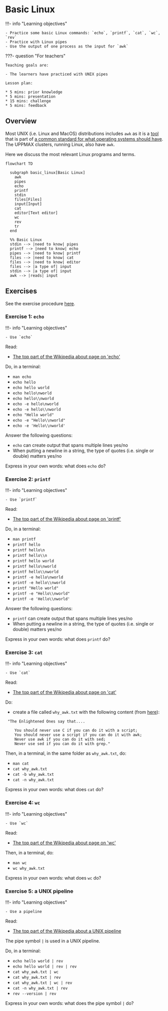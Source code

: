 # Basic Linux

!!!- info "Learning objectives"

    - Practice some basic Linux commands: `echo`, `printf`, `cat`, `wc`, `rev`
    - Practice with Linux pipes
    - Use the output of one process as the input for `awk`

???- question "For teachers"

    Teaching goals are:

    - The learners have practiced with UNIX pipes

    Lesson plan:

    * 5 mins: prior knowledge
    * 5 mins: presentation
    * 15 mins: challenge
    * 5 mins: feedback

## Overview

Most UNIX (i.e. Linux and MacOS) distributions includes `awk` 
as it is a [tool](https://en.wikipedia.org/wiki/List_of_POSIX_commands)
that is part of [a common standard for what operating systems should have](https://en.wikipedia.org/wiki/Single_UNIX_Specification).
The UPPMAX clusters, running Linux, also have `awk`.

Here we discuss the most relevant Linux programs and terms.

```mermaid
flowchart TD

  subgraph basic_linux[Basic Linux]
    awk
    pipes
    echo
    printf
    stdin
    files[Files]
    input[Input]
    cat
    editor[Text editor]
    wc
    rev
    tr
  end

  %% Basic Linux
  stdin --> |need to know| pipes
  printf --> |need to know| echo
  pipes --> |need to know| printf
  files --> |need to know| cat
  files --> |need to know| editor
  files --> |a type of| input
  stdin --> |a type of| input
  awk --> |reads| input
```

## Exercises

See the exercise procedure [here](../misc/exercise_procedure.md).

### Exercise 1: `echo`

!!!- info "Learning objectives"

    - Use `echo`

Read:

- [The top part of the Wikipedia about page on 'echo'](https://en.wikipedia.org/wiki/Echo_(command))

Do, in a terminal:

- `man echo`
- `echo hello`
- `echo hello world`
- `echo hello\nworld`
- `echo hello\\nworld`
- `echo -e hello\nworld`
- `echo -e hello\\nworld`
- `echo "Hello world"`
- `echo -e "Hello\\nworld"`
- `echo -e 'Hello\\nworld'`

Answer the following questions:

- `echo` can create output that spans multiple lines yes/no
- When putting a newline in a string, the type of quotes (i.e. single or double) matters yes/no

Express in your own words: what does `echo` do?

### Exercise 2: `printf`

!!!- info "Learning objectives"

    - Use `printf`

Read:

- [The top part of the Wikipedia about page on 'printf'](https://en.wikipedia.org/wiki/Printf_(Unix))

Do, in a terminal:

- `man printf`
- `printf hello`
- `printf hello\n`
- `printf hello\\n`
- `printf hello world`
- `printf hello\nworld`
- `printf hello\\nworld`
- `printf -e hello\nworld`
- `printf -e hello\\nworld`
- `printf "Hello world"`
- `printf -e "Hello\\nworld"`
- `printf -e 'Hello\\nworld'`

Answer the following questions:

- `printf` can create output that spans multiple lines yes/no
- When putting a newline in a string, the type of quotes (i.e. single or double) matters yes/no

Express in your own words: what does `printf` do?

### Exercise 3: `cat`

!!!- info "Learning objectives"

    - Use `cat`

Read:

- [The top part of the Wikipedia about page on 'cat'](https://en.wikipedia.org/wiki/Cat_(Unix))

Do:

- create a file called `why_awk.txt` with the following content (from [here](https://web.archive.org/web/20160324050308/http://awk.info/?whygawk)):

```title="why_awk.txt"
 "The Enlightened Ones say that....

    You should never use C if you can do it with a script;
    You should never use a script if you can do it with awk;
    Never use awk if you can do it with sed;
    Never use sed if you can do it with grep." 

```

Then, in a terminal, in the same folder as `why_awk.txt`, do:

- `man cat`
- `cat why_awk.txt`
- `cat -b why_awk.txt`
- `cat -n why_awk.txt`

Express in your own words: what does `cat` do?

### Exercise 4: `wc`

!!!- info "Learning objectives"

    - Use `wc`

Read:

- [The top part of the Wikipedia about page on 'wc'](https://en.wikipedia.org/wiki/Wc_(Unix))

Then, in a terminal, do:

- `man wc`
- `wc why_awk.txt`

Express in your own words: what does `wc` do?

### Exercise 5: a UNIX pipeline

!!!- info "Learning objectives"

    - Use a pipeline

Read:

- [The top part of the Wikipedia about a UNIX pipeline](https://en.wikipedia.org/wiki/Pipeline_(Unix))

The pipe symbol `|` is used in a UNIX pipeline.

Do, in a terminal:

- `echo hello world | rev`
- `echo hello world | rev | rev` 
- `cat why_awk.txt | wc` 
- `cat why_awk.txt | rev` 
- `cat why_awk.txt | wc | rev` 
- `cat -n why_awk.txt | rev` 
- `rev --version | rev` 

Express in your own words: what does the pipe symbol `|` do?
